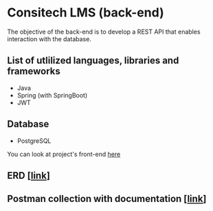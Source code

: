 # Consitech LMS (back-end)

The objective of the back-end is to develop a REST API that enables interaction with the database.

## List of utlilized languages, libraries and frameworks
- Java
- Spring (with SpringBoot)
- JWT

## Database
- PostgreSQL

You can look at project's front-end [here](https://github.com/mattia-consiglio/consitech-lms-front-end)

## ERD [[link](https://drawsql.app/teams/mattia-team/diagrams/consitech-lms)]

## Postman collection with documentation [[link](https://www.postman.com/supply-operator-23064470/workspace/consitech-workspace/collection/15945754-357fbf96-610d-4b28-8910-dc26b036fb5a)]
